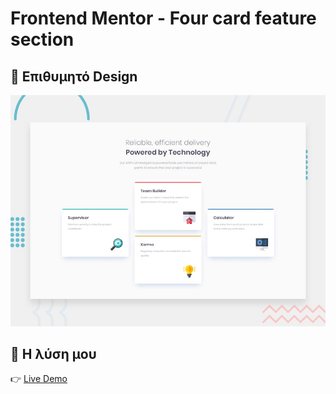 # Frontend Mentor - Four card feature section

## 🎨 Επιθυμητό Design
![Design preview for the Four card feature section coding challenge](./design/desktop-preview.jpg)

## 📸 Η λύση μου
👉 [Live Demo](https://gakrita.github.io/frontend-mentor--four-card-feature-section/)
